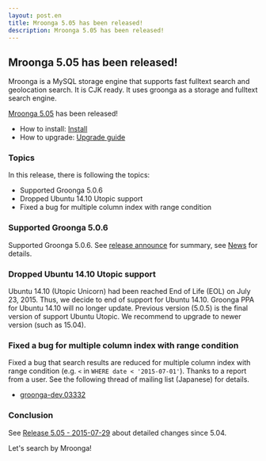 ```yaml
---
layout: post.en
title: Mroonga 5.05 has been released!
description: Mroonga 5.05 has been released!
---
```


## Mroonga 5.05 has been released!

Mroonga is a MySQL storage engine that supports fast fulltext search and geolocation search. It is CJK ready. It uses groonga as a storage and fulltext search engine.

[Mroonga 5.05](/docs/news.html#release-5-05) has been released!

* How to install: [Install](/docs/install.html)
* How to upgrade: [Upgrade guide](/docs/upgrade.html)

### Topics

In this release, there is following the topics:

* Supported Groonga 5.0.6
* Dropped Ubuntu 14.10 Utopic support
* Fixed a bug for multiple column index with range condition

### Supported Groonga 5.0.6

Supported Groonga 5.0.6. See [release announce](http://groonga.org/en/blog/2015/07/29/release.html) for summary, see [News](http://groonga.org/docs/news.html#release-5-0-6) for details.

### Dropped Ubuntu 14.10 Utopic support

Ubuntu 14.10 (Utopic Unicorn) had been reached End of Life (EOL) on July 23, 2015. Thus, we decide to end of support for Ubuntu 14.10.
Groonga PPA for Ubuntu 14.10 will no longer update. Previous version (5.0.5) is the final version of support Ubuntu Utopic.
We recommend to upgrade to newer version (such as 15.04).

### Fixed a bug for multiple column index with range condition

Fixed a bug that search results are reduced for multiple column index with range condition (e.g. ``<`` in ``WHERE date < '2015-07-01'``).
Thanks to a report from a user. See the following thread of mailing list (Japanese) for details.

* [groonga-dev,03332](http://osdn.jp/projects/groonga/lists/archive/dev/2015-July/003334.html)

### Conclusion

See [Release 5.05 - 2015-07-29](/docs/news.html#release-5-05) about detailed changes since 5.04.

Let's search by Mroonga!
